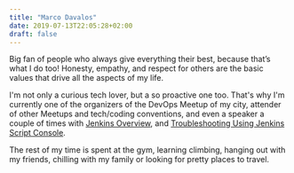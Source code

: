 ```yaml
---
title: "Marco Davalos"
date: 2019-07-13T22:05:28+02:00
draft: false
---
```


Big fan of people who always give everything their best, because that’s what I do too! Honesty, empathy, and respect for others are the basic values that drive all the aspects of my life.

I'm not only a curious tech lover, but a so proactive one too. That's why I'm currently one of the organizers of the DevOps Meetup of my city, attender of other Meetups and tech/coding conventions, and even a speaker a couple of times with [Jenkins Overview](https://slides.com/marco2704/jenkins-overview#/), and [Troubleshooting Using Jenkins Script Console](https://slides.com/marco2704/troubleshooting-using-jenkins-script-console/#/).

The rest of my time is spent at the gym, learning climbing, hanging out with my friends, chilling with my family or looking for pretty places to travel.
